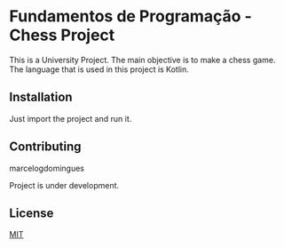 # Fundamentos de Programação - Chess Project

This is a University Project. The main objective is to make a chess game.
The language that is used in this project is Kotlin.

## Installation

Just import the project and run it.

## Contributing
marcelogdomingues

Project is under development.

## License
[MIT](https://choosealicense.com/licenses/mit/)
